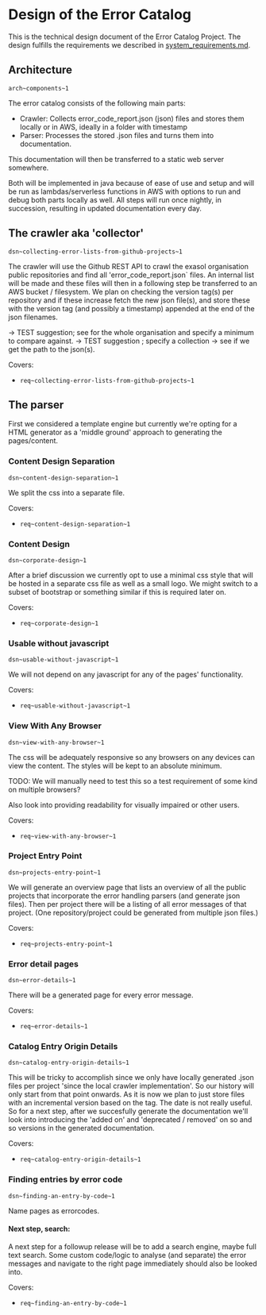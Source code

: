 # Design of the Error Catalog

This is the technical design document of the Error Catalog Project. The design fulfills the requirements we described in [system_requirements.md](system_requirements.md).

## Architecture

`arch~components~1`

The error catalog consists of the following main parts:

* Crawler: Collects error_code_report.json (json) files and stores them locally or in AWS, ideally in a folder with timestamp
* Parser: Processes the stored .json files and turns them into documentation. 

This documentation will then be transferred to a static web server somewhere.

Both will be implemented in java because of ease of use and setup and will be run as lambdas/serverless functions in AWS with options to run and debug both parts locally as well. 
All steps will run once nightly, in succession, resulting in updated documentation every day.

## The crawler aka 'collector'
`dsn~collecting-error-lists-from-github-projects~1`

The crawler will use the Github REST API to crawl the exasol organisation public repositories and find all 'error_code_report.json` files.
An internal list will be made and these files will then in a following step be transferred to an AWS bucket / filesystem.
We plan on checking the version tag(s) per repository and if these increase fetch the new json file(s), and store these with the version tag (and possibly a timestamp) appended at the end of the json filenames.

-> TEST suggestion; see for the whole organisation and specify a minimum to compare against.
-> TEST suggestion ; specify a collection -> see if we get the path to the json(s).

Covers:

* `req~collecting-error-lists-from-github-projects~1`

## The parser

First we considered a template engine but currently we're opting for a HTML generator as a 'middle ground' approach to generating the pages/content.

### Content Design Separation
`dsn~content-design-separation~1`

We split the css into a separate file.

Covers:

* `req~content-design-separation~1`

### Content Design
`dsn~corporate-design~1`

 After a brief discussion we currently opt to use a minimal css style that will be hosted in a separate css file as well as a small logo.
 We might switch to a subset of bootstrap or something similar if this is required later on.
 
Covers:

 * `req~corporate-design~1`

### Usable without javascript
`dsn~usable-without-javascript~1`

 We will not depend on any javascript for any of the pages' functionality.

Covers:
 * `req~usable-without-javascript~1`

### View With Any Browser
`dsn~view-with-any-browser~1`

The css will be adequately responsive so any browsers on any devices can view the content.
The styles will be kept to an absolute minimum.

TODO: We will manually need to test this so a test requirement of some kind on multiple browsers?

Also look into providing readability for visually impaired or other users.

Covers:
 * `req~view-with-any-browser~1`


### Project Entry Point
`dsn~projects-entry-point~1`

We will generate an overview page that lists an overview of all the public projects that incorporate the error handling parsers (and generate json files).
Then per project there will be a listing of all error messages of that project.
(One repository/project could be generated from multiple json files.)

Covers:
 * `req~projects-entry-point~1`

### Error detail pages
`dsn~error-details~1`

There will be a generated page for every error message.

Covers:
 * `req~error-details~1`

### Catalog Entry Origin Details
`dsn~catalog-entry-origin-details~1`

This will be tricky to accomplish since we only have locally generated .json files per project 'since the local crawler implementation'.
So our history will only start from that point onwards. 
As it is now we plan to just store files with an incremental version based on the tag.
The date is not really useful.
So for a next step, after we succesfully generate the documentation we'll look into introducing the 'added on' and 'deprecated / removed' on so and so versions in the generated documentation.

Covers:
* `req~catalog-entry-origin-details~1`

### Finding entries by error code
`dsn~finding-an-entry-by-code~1` 

 Name pages as errorcodes.

 #### Next step, search:

 A next step for a followup release will be to add a search engine, maybe full text search.
 Some custom code/logic to analyse (and separate) the error messages and navigate to the right page immediately should also be looked into.

Covers:
 * `req~finding-an-entry-by-code~1` 



